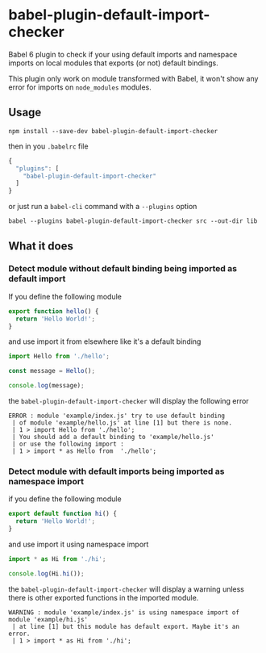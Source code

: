 # babel-plugin-default-import-checker

Babel 6 plugin to check if your using default imports and namespace imports on local modules that exports (or not) default bindings.

This plugin only work on module transformed with Babel, it won't show any error for imports on `node_modules` modules.

## Usage

```
npm install --save-dev babel-plugin-default-import-checker
```

then in you `.babelrc` file

```javascript
{
  "plugins": [
    "babel-plugin-default-import-checker"
  ]
}
```

or just run a `babel-cli` command with a `--plugins` option

```
babel --plugins babel-plugin-default-import-checker src --out-dir lib
```

## What it does

### Detect module without default binding being imported as default import

If you define the following module

```javascript
export function hello() {
  return 'Hello World!';
}
```

and use import it from elsewhere like it's a default binding

```javascript
import Hello from './hello';

const message = Hello();

console.log(message);
```

the `babel-plugin-default-import-checker` will display the following error

```
ERROR : module 'example/index.js' try to use default binding
 | of module 'example/hello.js' at line [1] but there is none.
 | 1 > import Hello from './hello';
 | You should add a default binding to 'example/hello.js'
 | or use the following import :
 | 1 > import * as Hello from  './hello';
```

### Detect module with default imports being imported as namespace import

if you define the following module

```javascript
export default function hi() {
  return 'Hello World!';
}
```

and use import it using namespace import

```javascript
import * as Hi from './hi';

console.log(Hi.hi());
```

the `babel-plugin-default-import-checker` will display a warning unless there is other exported functions in the imported module.

```
WARNING : module 'example/index.js' is using namespace import of module 'example/hi.js'
 | at line [1] but this module has default export. Maybe it's an error.
 | 1 > import * as Hi from './hi';
```
